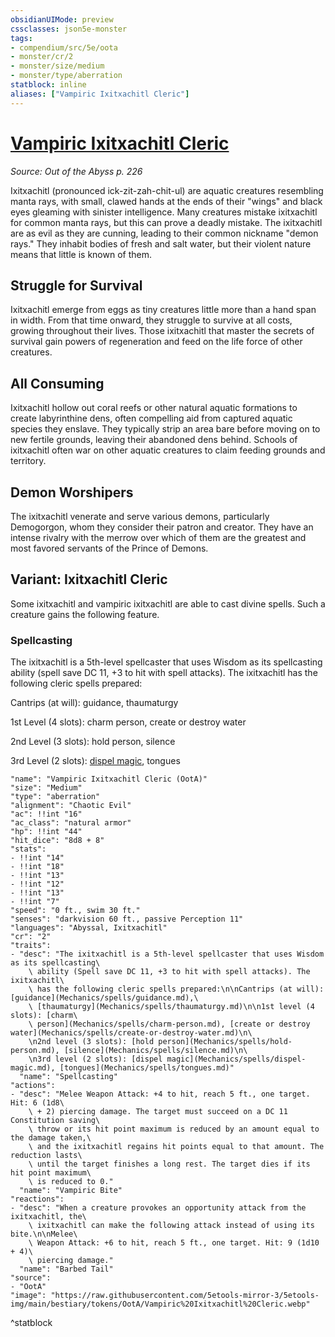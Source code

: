 ```yaml
---
obsidianUIMode: preview
cssclasses: json5e-monster
tags:
- compendium/src/5e/oota
- monster/cr/2
- monster/size/medium
- monster/type/aberration
statblock: inline
aliases: ["Vampiric Ixitxachitl Cleric"]
---
```

# [Vampiric Ixitxachitl Cleric](Mechanics\bestiary\aberration/vampiric-ixitxachitl-cleric-oota.md)
*Source: Out of the Abyss p. 226*  

Ixitxachitl (pronounced ick-zit-zah-chit-ul) are aquatic creatures resembling manta rays, with small, clawed hands at the ends of their "wings" and black eyes gleaming with sinister intelligence. Many creatures mistake ixitxachitl for common manta rays, but this can prove a deadly mistake. The ixitxachitl are as evil as they are cunning, leading to their common nickname "demon rays." They inhabit bodies of fresh and salt water, but their violent nature means that little is known of them.

## Struggle for Survival

 Ixitxachitl emerge from eggs as tiny creatures little more than a hand span in width. From that time onward, they struggle to survive at all costs, growing throughout their lives. Those ixitxachitl that master the secrets of survival gain powers of regeneration and feed on the life force of other creatures.

## All Consuming

Ixitxachitl hollow out coral reefs or other natural aquatic formations to create labyrinthine dens, often compelling aid from captured aquatic species they enslave. They typically strip an area bare before moving on to new fertile grounds, leaving their abandoned dens behind. Schools of ixitxachitl often war on other aquatic creatures to claim feeding grounds and territory.

## Demon Worshipers

The ixitxachitl venerate and serve various demons, particularly Demogorgon, whom they consider their patron and creator. They have an intense rivalry with the merrow over which of them are the greatest and most favored servants of the Prince of Demons.

## Variant: Ixitxachitl Cleric

Some ixitxachitl and vampiric ixitxachitl are able to cast divine spells. Such a creature gains the following feature.

### Spellcasting

The ixitxachitl is a 5th-level spellcaster that uses Wisdom as its spellcasting ability (spell save DC 11, +3 to hit with spell attacks). The ixitxachitl has the following cleric spells prepared:

Cantrips (at will): guidance, thaumaturgy

1st Level (4 slots): charm person, create or destroy water

2nd Level (3 slots): hold person, silence

3rd Level (2 slots): [dispel magic](Mechanics/spells/dispel-magic.md), tongues

```statblock
"name": "Vampiric Ixitxachitl Cleric (OotA)"
"size": "Medium"
"type": "aberration"
"alignment": "Chaotic Evil"
"ac": !!int "16"
"ac_class": "natural armor"
"hp": !!int "44"
"hit_dice": "8d8 + 8"
"stats":
- !!int "14"
- !!int "18"
- !!int "13"
- !!int "12"
- !!int "13"
- !!int "7"
"speed": "0 ft., swim 30 ft."
"senses": "darkvision 60 ft., passive Perception 11"
"languages": "Abyssal, Ixitxachitl"
"cr": "2"
"traits":
- "desc": "The ixitxachitl is a 5th-level spellcaster that uses Wisdom as its spellcasting\
    \ ability (Spell save DC 11, +3 to hit with spell attacks). The ixitxachitl\
    \ has the following cleric spells prepared:\n\nCantrips (at will): [guidance](Mechanics/spells/guidance.md),\
    \ [thaumaturgy](Mechanics/spells/thaumaturgy.md)\n\n1st level (4 slots): [charm\
    \ person](Mechanics/spells/charm-person.md), [create or destroy water](Mechanics/spells/create-or-destroy-water.md)\n\
    \n2nd level (3 slots): [hold person](Mechanics/spells/hold-person.md), [silence](Mechanics/spells/silence.md)\n\
    \n3rd level (2 slots): [dispel magic](Mechanics/spells/dispel-magic.md), [tongues](Mechanics/spells/tongues.md)"
  "name": "Spellcasting"
"actions":
- "desc": "Melee Weapon Attack: +4 to hit, reach 5 ft., one target. Hit: 6 (1d8\
    \ + 2) piercing damage. The target must succeed on a DC 11 Constitution saving\
    \ throw or its hit point maximum is reduced by an amount equal to the damage taken,\
    \ and the ixitxachitl regains hit points equal to that amount. The reduction lasts\
    \ until the target finishes a long rest. The target dies if its hit point maximum\
    \ is reduced to 0."
  "name": "Vampiric Bite"
"reactions":
- "desc": "When a creature provokes an opportunity attack from the ixitxachitl, the\
    \ ixitxachitl can make the following attack instead of using its bite.\n\nMelee\
    \ Weapon Attack: +6 to hit, reach 5 ft., one target. Hit: 9 (1d10 + 4)\
    \ piercing damage."
  "name": "Barbed Tail"
"source":
- "OotA"
"image": "https://raw.githubusercontent.com/5etools-mirror-3/5etools-img/main/bestiary/tokens/OotA/Vampiric%20Ixitxachitl%20Cleric.webp"
```
^statblock